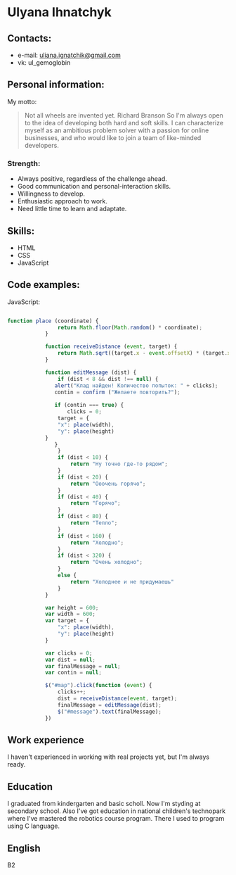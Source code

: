 # Ulyana Ihnatchyk
## Contacts:
* e-mail: uliana.ignatchik@gmail.com
* vk: ul_gemoglobin
## Personal information:
My motto:
> Not all wheels are invented yet.
> Richard Branson
So I'm always open to the idea of developing both hard and soft skills. I can characterize myself as an ambitious problem solver with a passion for online businesses, and who would like to join a team of like-minded developers. 
### Strength:
* Always positive, regardless of the challenge ahead.
* Good communication and personal-interaction skills.
* Willingness to develop.
* Enthusiastic approach to work.
* Need little time to learn and adaptate.
## Skills:
* HTML
* CSS
* JavaScript
## Code examples:

JavaScript:

```javascript

function place (coordinate) {
                return Math.floor(Math.random() * coordinate);
            }

            function receiveDistance (event, target) {
                return Math.sqrt((target.x - event.offsetX) * (target.x - event.offsetX) + (target.y - event.offsetY) * (target.y - event.offsetY));
            }

            function editMessage (dist) {
                if (dist < 8 && dist !== null) {
               alert("Клад найден! Количество попыток: " + clicks);
               contin = confirm ("Желаете повторить?");
               
               if (contin === true) {
                   clicks = 0;
                target = {
                "x": place(width),
                "y": place(height)
            }
               }
                }
                if (dist < 10) {
                    return "Ну точно где-то рядом";
                }
                if (dist < 20) {
                    return "Ооочень горячо";
                }
                if (dist < 40) {
                    return "Горячо";
                }
                if (dist < 80) {
                    return "Тепло";
                }
                if (dist < 160) {
                    return "Холодно";
                }
                if (dist < 320) {
                    return "Очень холодно";
                }
                else {
                    return "Холоднее и не придумаешь"
                }
            }

            var height = 600;
            var width = 600;
            var target = {
                "x": place(width),
                "y": place(height)
            }

            var clicks = 0;
            var dist = null;
            var finalMessage = null;
            var contin = null;

            $("#map").click(function (event) {
                clicks++;
                dist = receiveDistance(event, target);
                finalMessage = editMessage(dist);
                $("#message").text(finalMessage);
            })            
```

## Work experience
I haven't experienced in working with real projects yet, but I'm always ready.
## Education
I graduated from kindergarten and basic scholl. Now I'm styding at secondary school. Also I've got education in national children's technopark where I've mastered the robotics course program. There I used to program using C language.
## English
B2
